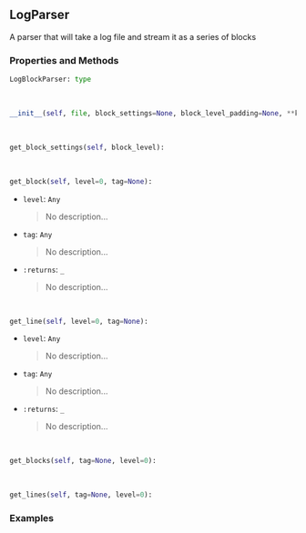 ## <a id="McUtils.McUtils.Scaffolding.Logging.LogParser">LogParser</a>
A parser that will take a log file and stream it as a series of blocks

### Properties and Methods
```python
LogBlockParser: type
```
<a id="McUtils.McUtils.Scaffolding.Logging.LogParser.__init__" class="docs-object-method">&nbsp;</a>
```python
__init__(self, file, block_settings=None, block_level_padding=None, **kwargs): 
```

<a id="McUtils.McUtils.Scaffolding.Logging.LogParser.get_block_settings" class="docs-object-method">&nbsp;</a>
```python
get_block_settings(self, block_level): 
```

<a id="McUtils.McUtils.Scaffolding.Logging.LogParser.get_block" class="docs-object-method">&nbsp;</a>
```python
get_block(self, level=0, tag=None): 
```

- `level`: `Any`
    >No description...
- `tag`: `Any`
    >No description...
- `:returns`: `_`
    >No description...

<a id="McUtils.McUtils.Scaffolding.Logging.LogParser.get_line" class="docs-object-method">&nbsp;</a>
```python
get_line(self, level=0, tag=None): 
```

- `level`: `Any`
    >No description...
- `tag`: `Any`
    >No description...
- `:returns`: `_`
    >No description...

<a id="McUtils.McUtils.Scaffolding.Logging.LogParser.get_blocks" class="docs-object-method">&nbsp;</a>
```python
get_blocks(self, tag=None, level=0): 
```

<a id="McUtils.McUtils.Scaffolding.Logging.LogParser.get_lines" class="docs-object-method">&nbsp;</a>
```python
get_lines(self, tag=None, level=0): 
```

### Examples
